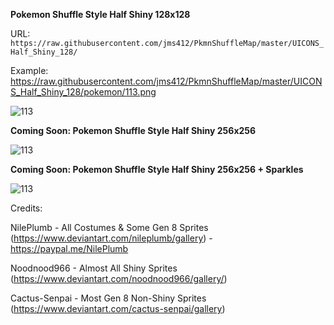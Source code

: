 **Pokemon Shuffle Style Half Shiny 128x128**

URL: `https://raw.githubusercontent.com/jms412/PkmnShuffleMap/master/UICONS_Half_Shiny_128/`

Example: https://raw.githubusercontent.com/jms412/PkmnShuffleMap/master/UICONS_Half_Shiny_128/pokemon/113.png

![113](https://user-images.githubusercontent.com/80012316/131057168-27972b77-1fd2-4280-8249-af256085db6d.png)


**Coming Soon: Pokemon Shuffle Style Half Shiny 256x256**

![113](https://user-images.githubusercontent.com/80012316/131270553-ee4079c1-33d8-416e-90a1-5d0fc4482665.png)


**Coming Soon: Pokemon Shuffle Style Half Shiny 256x256 + Sparkles**

![113](https://user-images.githubusercontent.com/80012316/131270549-e12bfa71-0f1c-413b-b158-74a7f6739d85.png)


Credits:

NilePlumb - All Costumes & Some Gen 8 Sprites (https://www.deviantart.com/nileplumb/gallery) - https://paypal.me/NilePlumb

Noodnood966 - Almost All Shiny Sprites (https://www.deviantart.com/noodnood966/gallery/)

Cactus-Senpai - Most Gen 8 Non-Shiny Sprites (https://www.deviantart.com/cactus-senpai/gallery)
